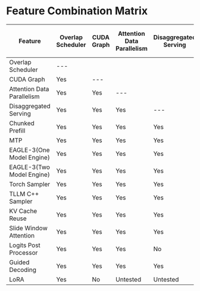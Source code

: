 # Feature Combination Matrix

| Feature                    | Overlap Scheduler | CUDA Graph | Attention Data Parallelism | Disaggregated Serving | Chunked Prefill | MTP      | EAGLE-3(One Model Engine) | EAGLE-3(Two Model Engine) | Torch Sampler | TLLM C++ Sampler | KV Cache Reuse | Slide Window Attention | Logits Post Processor | Guided Decoding | LoRA |
| -------------------------- | ----------------- | ---------- | -------------------------- | --------------------- | --------------- | -------- | ------------------------- | ------------------------- | ------------- | ---------------- | -------------- | ---------------------- | --------------------- | --------------- | ---- |
| Overlap Scheduler          | ---               |            |                            |                       |                 |          |                           |                           |               |                  |                |                        |                       |                 |      |
| CUDA Graph                 | Yes               | ---        |                            |                       |                 |          |                           |                           |               |                  |                |                        |                       |                 |      |
| Attention Data Parallelism | Yes               | Yes        | ---                        |                       |                 |          |                           |                           |               |                  |                |                        |                       |                 |      |
| Disaggregated Serving      | Yes               | Yes        | Yes                        | ---                   |                 |          |                           |                           |               |                  |                |                        |                       |                 |      |
| Chunked Prefill            | Yes               | Yes        | Yes                        | Yes                   | ---             |          |                           |                           |               |                  |                |                        |                       |                 |      |
| MTP                        | Yes               | Yes        | Yes                        | Yes                   | Yes             | ---      |                           |                           |               |                  |                |                        |                       |                 |      |
| EAGLE-3(One Model Engine)  | Yes               | Yes        | Yes                        | Yes                   | Yes             | No       | ---                       |                           |               |                  |                |                        |                       |                 |      |
| EAGLE-3(Two Model Engine)  | Yes               | Yes        | Yes                        | Yes                   | Yes             | No       | No                        | ---                       |               |                  |                |                        |                       |                 |      |
| Torch Sampler              | Yes               | Yes        | Yes                        | Yes                   | Yes             | Yes      | Yes                       | Yes                       | ---           |                  |                |                        |                       |                 |      |
| TLLM C++ Sampler           | Yes               | Yes        | Yes                        | Yes                   | Yes             | No       | No                        | No                        | No            | ---              |                |                        |                       |                 |      |
| KV Cache Reuse             | Yes               | Yes        | Yes                        | Yes                   | Yes             | Yes      | Yes                       | Yes                       | Yes           | Yes              | ---            |                        |                       |                 |      |
| Slide Window Attention     | Yes               | Yes        | Yes                        | Yes                   | Yes             | No       | Untested                  | Untested                  | Yes           | Yes              | WIP            | ---                    |                       |                 |      |
| Logits Post Processor      | Yes               | Yes        | Yes                        | No                    | Yes             | No       | No                        | No                        | Yes           | Yes              | Yes            | Yes                    | ---                   |                 |      |
| Guided Decoding            | Yes               | Yes        | Yes                        | Yes                   | Yes             | Yes      | Yes                       | Yes                       | Yes           | Yes              | Yes            | Yes                    | Yes                   | ---             |      |
| LoRA                       | Yes               | No         | Untested                   | Untested              | Untested        | Untested | Untested                  | Untested                  | Yes           | Yes              | Yes            | Yes                    | Yes                   | Untested        | ---  |
